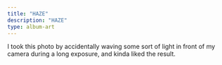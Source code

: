 ```yaml
---
title: "HAZE"
description: "HAZE"
type: album-art
---
```

I took this photo by accidentally waving some sort of light in front of my camera during a long exposure, and kinda liked the result.